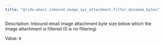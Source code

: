 ```yaml
---
title: "glide.email.inbound.image_sys_attachment.filter.minimum_bytes"
---
```


Description: Inbound email image attachment byte size below which the image attachment is filtered (0 is no filtering)

Value: `0`